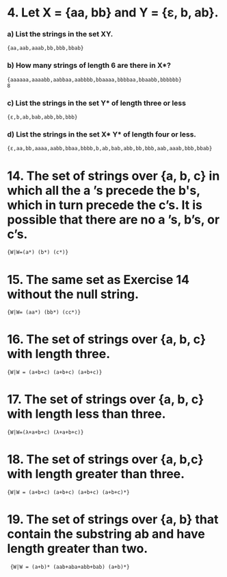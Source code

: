 # 4. Let X = {aa, bb} and Y = {ε, b, ab}.
### a) List the strings in the set XY.
    {aa,aab,aaab,bb,bbb,bbab}
### b) How many strings of length 6 are there in X*?
    {aaaaaa,aaaabb,aabbaa,aabbbb,bbaaaa,bbbbaa,bbaabb,bbbbbb}
    8
### c) List the strings in the set Y* of length three or less
    {ε,b,ab,bab,abb,bb,bbb}
### d) List the strings in the set X* Y* of length four or less.
    {ε,aa,bb,aaaa,aabb,bbaa,bbbb,b,ab,bab,abb,bb,bbb,aab,aaab,bbb,bbab}

# 14. The set of strings over {a, b, c} in which all the a ’s precede the b's, which in turn precede the c’s. It is possible that there are no a ’s, b’s, or c’s.
    {W|W=(a*) (b*) (c*)}
# 15. The same set as Exercise 14 without the null string.
    {W|W= (aa*) (bb*) (cc*)}
# 16. The set of strings over {a, b, c} with length three.
    {W|W = (a+b+c) (a+b+c) (a+b+c)}
# 17. The set of strings over {a, b, c} with length less than three.
    {W|W=(λ+a+b+c) (λ+a+b+c)}
# 18. The set of strings over {a, b,c} with length greater than three.
    {W|W = (a+b+c) (a+b+c) (a+b+c) (a+b+c)*}
# 19. The set of strings over {a, b} that contain the substring ab and have length greater than two.
     {W|W = (a+b)* (aab+aba+abb+bab) (a+b)*}